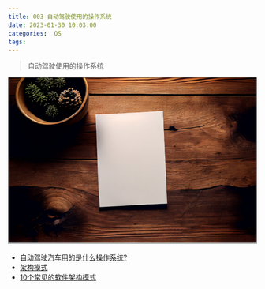 ```yaml
---
title: 003-自动驾驶使用的操作系统
date: 2023-01-30 10:03:00
categories:  OS
tags:
---
```


>自动驾驶使用的操作系统
<!--more-->
![](../images/20230130/2023013001.PNG)

<!--more-->
* [自动驾驶汽车用的是什么操作系统?](https://v2ex.com/t/862245)
* [架构模式](https://www.ou.nl/documents/40554/791670/IM0203_03.pdf/30dae517-691e-b3c7-22ed-a55ad27726d6)
* [10个常见的软件架构模式](https://towardsdatascience.com/10-common-software-architectural-patterns-in-a-nutshell-a0b47a1e9013)